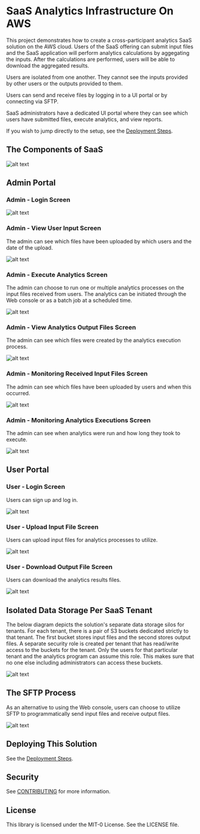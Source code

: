 # SaaS Analytics Infrastructure On AWS

This project demonstrates how to create a cross-participant analytics SaaS
solution on the AWS cloud. Users of the SaaS offering can submit input files
and the SaaS application will perform analytics calculations by aggegating
the inputs. After the calculations are performed, users will be able to 
download the aggregated results.

Users are isolated from one another. They cannot see the
inputs provided by other users or the outputs provided to them.

Users can send and receive files by logging in to a UI portal or
by connecting via SFTP.

SaaS administrators have a dedicated UI portal where they can see which
users have submitted files, execute analytics, and view reports.

If you wish to jump directly to the setup, see the [Deployment Steps](documentation/DEPLOYMENT.md).

## The Components of SaaS

![alt text](documentation/images/WhatSaasMeans.png)

## Admin Portal

### Admin - Login Screen

![alt text](documentation/images/AdminLogin.png)

### Admin - View User Input Screen

The admin can see which files have been uploaded by which users and the date of the upload.

![alt text](documentation/images/AdminInputFiles.png)

### Admin - Execute Analytics Screen

The admin can choose to run one or multiple analytics processes on the input files 
received from users. The analytics can be initiated through the Web console or as 
a batch job at a scheduled time. 

![alt text](documentation/images/AdminAnalytics.png)

### Admin - View Analytics Output Files Screen

The admin can see which files were created by the analytics execution process. 

![alt text](documentation/images/AdminOutputFiles.png)

### Admin - Monitoring Received Input Files Screen

The admin can see which files have been uploaded by users and when this occurred. 

![alt text](documentation/images/AdminFileEvents.png)

### Admin - Monitoring Analytics Executions Screen

The admin can see when analytics were run and how long they took to execute. 

![alt text](documentation/images/AdminAnalyticsEvents.png)

## User Portal

### User - Login Screen

Users can sign up and log in.

![alt text](documentation/images/CustomerLogin.png)

### User - Upload Input File Screen

Users can upload input files for analytics processes to utilize.

![alt text](documentation/images/CustomerInputFiles.png)

### User - Download Output File Screen

Users can download the analytics results files.

![alt text](documentation/images/CustomerOutputFiles.png)

## Isolated Data Storage Per SaaS Tenant

The below diagram depicts the solution's separate data storage silos for tenants. For each
tenant, there is a pair of S3 buckets dedicated strictly to that tenant. The first bucket 
stores input files and the second stores output files. A separate security role is created per tenant that has read/write access to the buckets for the tenant. Only the users for that particular tenant and the analytics program can assume this role. This makes sure that no one else including administrators can access these buckets. 

![alt text](documentation/images/DataStorage.png)

## The SFTP Process

As an alternative to using the Web console, users can choose to utilize SFTP
to programmatically send input files and receive output files.

![alt text](documentation/images/SFTP.png)

## Deploying This Solution

See the [Deployment Steps](documentation/DEPLOYMENT.md).

 ## Security

See [CONTRIBUTING](CONTRIBUTING.md#security-issue-notifications) for more information.

## License

This library is licensed under the MIT-0 License. See the LICENSE file.
